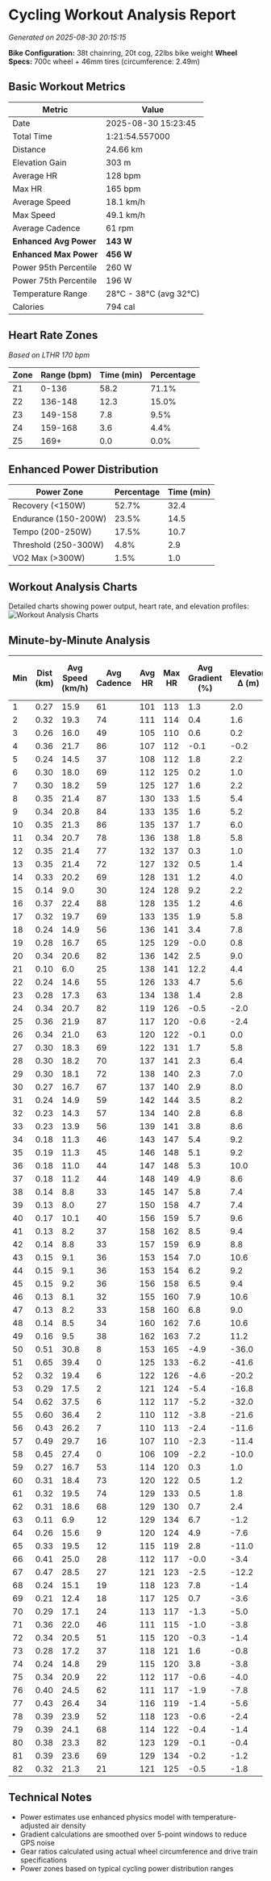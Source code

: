 # Cycling Workout Analysis Report

*Generated on 2025-08-30 20:15:15*

**Bike Configuration:** 38t chainring, 20t cog, 22lbs bike weight
**Wheel Specs:** 700c wheel + 46mm tires (circumference: 2.49m)

## Basic Workout Metrics
| Metric | Value |
|--------|-------|
| Date | 2025-08-30 15:23:45 |
| Total Time | 1:21:54.557000 |
| Distance | 24.66 km |
| Elevation Gain | 303 m |
| Average HR | 128 bpm |
| Max HR | 165 bpm |
| Average Speed | 18.1 km/h |
| Max Speed | 49.1 km/h |
| Average Cadence | 61 rpm |
| **Enhanced Avg Power** | **143 W** |
| **Enhanced Max Power** | **456 W** |
| Power 95th Percentile | 260 W |
| Power 75th Percentile | 196 W |
| Temperature Range | 28°C - 38°C (avg 32°C) |
| Calories | 794 cal |

## Heart Rate Zones
*Based on LTHR 170 bpm*

| Zone | Range (bpm) | Time (min) | Percentage |
|------|-------------|------------|------------|
| Z1 | 0-136 | 58.2 | 71.1% |
| Z2 | 136-148 | 12.3 | 15.0% |
| Z3 | 149-158 | 7.8 | 9.5% |
| Z4 | 159-168 | 3.6 | 4.4% |
| Z5 | 169+ | 0.0 | 0.0% |

## Enhanced Power Distribution
| Power Zone | Percentage | Time (min) |
|------------|------------|------------|
| Recovery (<150W) | 52.7% | 32.4 |
| Endurance (150-200W) | 23.5% | 14.5 |
| Tempo (200-250W) | 17.5% | 10.7 |
| Threshold (250-300W) | 4.8% | 2.9 |
| VO2 Max (>300W) | 1.5% | 1.0 |

## Workout Analysis Charts
Detailed charts showing power output, heart rate, and elevation profiles:
![Workout Analysis Charts](None_workout_charts.png)

## Minute-by-Minute Analysis
| Min | Dist (km) | Avg Speed (km/h) | Avg Cadence | Avg HR | Max HR | Avg Gradient (%) | Elevation Δ (m) | Est Avg Power (W) |
|-----|-----------|------------------|-------------|--------|--------|------------------|-----------------|-------------------|
|  1 | 0.27 | 15.9 | 61 | 101 | 113 | 1.3 | 2.0 | 103 |
|  2 | 0.32 | 19.3 | 74 | 111 | 114 | 0.4 | 1.6 | 95 |
|  3 | 0.26 | 16.0 | 49 | 105 | 110 | 0.6 | 0.2 | 61 |
|  4 | 0.36 | 21.7 | 86 | 107 | 112 | -0.1 | -0.2 | 84 |
|  5 | 0.24 | 14.5 | 37 | 108 | 112 | 1.8 | 2.2 | 86 |
|  6 | 0.30 | 18.0 | 69 | 112 | 125 | 0.2 | 1.0 | 100 |
|  7 | 0.30 | 18.2 | 59 | 125 | 127 | 1.6 | 2.2 | 120 |
|  8 | 0.35 | 21.4 | 87 | 130 | 133 | 1.5 | 5.4 | 178 |
|  9 | 0.34 | 20.8 | 84 | 133 | 135 | 1.6 | 5.2 | 171 |
| 10 | 0.35 | 21.3 | 86 | 135 | 137 | 1.7 | 6.0 | 189 |
| 11 | 0.34 | 20.7 | 78 | 136 | 138 | 1.8 | 5.8 | 181 |
| 12 | 0.35 | 21.4 | 77 | 132 | 137 | 0.3 | 1.0 | 103 |
| 13 | 0.35 | 21.4 | 72 | 127 | 132 | 0.5 | 1.4 | 114 |
| 14 | 0.33 | 20.2 | 69 | 128 | 131 | 1.2 | 4.0 | 144 |
| 15 | 0.14 | 9.0 | 30 | 124 | 128 | 9.2 | 2.2 | 51 |
| 16 | 0.37 | 22.4 | 88 | 128 | 135 | 1.2 | 4.6 | 172 |
| 17 | 0.32 | 19.7 | 69 | 133 | 135 | 1.9 | 5.8 | 169 |
| 18 | 0.24 | 14.9 | 56 | 136 | 141 | 3.4 | 7.8 | 181 |
| 19 | 0.28 | 16.7 | 65 | 125 | 129 | -0.0 | 0.8 | 76 |
| 20 | 0.34 | 20.6 | 82 | 136 | 142 | 2.5 | 9.0 | 221 |
| 21 | 0.10 | 6.0 | 25 | 138 | 141 | 12.2 | 4.4 | 90 |
| 22 | 0.24 | 14.6 | 55 | 126 | 133 | 4.7 | 5.6 | 143 |
| 23 | 0.28 | 17.3 | 63 | 134 | 138 | 1.4 | 2.8 | 121 |
| 24 | 0.34 | 20.7 | 82 | 119 | 126 | -0.5 | -2.0 | 51 |
| 25 | 0.36 | 21.9 | 87 | 117 | 120 | -0.6 | -2.4 | 56 |
| 26 | 0.34 | 21.0 | 63 | 120 | 122 | -0.1 | 0.0 | 79 |
| 27 | 0.30 | 18.3 | 69 | 122 | 131 | 1.7 | 5.8 | 157 |
| 28 | 0.30 | 18.2 | 70 | 137 | 141 | 2.3 | 6.4 | 180 |
| 29 | 0.30 | 18.1 | 72 | 138 | 140 | 2.3 | 7.0 | 180 |
| 30 | 0.27 | 16.7 | 67 | 137 | 140 | 2.9 | 8.0 | 192 |
| 31 | 0.24 | 14.9 | 59 | 142 | 144 | 3.5 | 8.2 | 190 |
| 32 | 0.23 | 14.3 | 57 | 134 | 140 | 2.8 | 6.8 | 158 |
| 33 | 0.23 | 13.9 | 56 | 139 | 141 | 3.8 | 8.6 | 190 |
| 34 | 0.18 | 11.3 | 46 | 143 | 147 | 5.4 | 9.2 | 188 |
| 35 | 0.19 | 11.3 | 45 | 146 | 148 | 5.1 | 9.2 | 193 |
| 36 | 0.18 | 11.0 | 44 | 147 | 148 | 5.3 | 10.0 | 196 |
| 37 | 0.18 | 11.2 | 44 | 148 | 149 | 4.9 | 8.6 | 185 |
| 38 | 0.14 | 8.8 | 33 | 145 | 147 | 5.8 | 7.4 | 150 |
| 39 | 0.13 | 8.0 | 27 | 150 | 158 | 4.7 | 7.4 | 136 |
| 40 | 0.17 | 10.1 | 40 | 156 | 159 | 5.7 | 9.6 | 182 |
| 41 | 0.13 | 8.2 | 37 | 158 | 162 | 8.5 | 9.4 | 172 |
| 42 | 0.14 | 8.8 | 33 | 157 | 159 | 6.9 | 8.8 | 168 |
| 43 | 0.15 | 9.1 | 36 | 153 | 154 | 7.0 | 10.6 | 203 |
| 44 | 0.15 | 9.1 | 36 | 153 | 154 | 6.2 | 9.2 | 184 |
| 45 | 0.15 | 9.2 | 36 | 156 | 158 | 6.5 | 9.4 | 187 |
| 46 | 0.13 | 8.1 | 32 | 155 | 160 | 7.9 | 10.6 | 200 |
| 47 | 0.13 | 8.2 | 33 | 158 | 160 | 6.8 | 9.0 | 179 |
| 48 | 0.14 | 8.5 | 34 | 160 | 162 | 7.6 | 10.6 | 206 |
| 49 | 0.16 | 9.5 | 38 | 162 | 163 | 7.2 | 11.2 | 219 |
| 50 | 0.51 | 30.8 | 8 | 153 | 165 | -4.9 | -36.0 | 32 |
| 51 | 0.65 | 39.4 | 0 | 125 | 133 | -6.2 | -41.6 | 3 |
| 52 | 0.32 | 19.4 | 6 | 122 | 126 | -4.6 | -20.2 | 26 |
| 53 | 0.29 | 17.5 | 2 | 121 | 124 | -5.4 | -16.8 | 2 |
| 54 | 0.62 | 37.5 | 6 | 112 | 117 | -5.2 | -32.0 | 0 |
| 55 | 0.60 | 36.4 | 2 | 110 | 112 | -3.8 | -21.6 | 3 |
| 56 | 0.43 | 26.2 | 7 | 110 | 113 | -2.4 | -11.6 | 44 |
| 57 | 0.49 | 29.7 | 16 | 107 | 110 | -2.3 | -11.4 | 20 |
| 58 | 0.45 | 27.4 | 0 | 106 | 109 | -2.2 | -10.0 | 12 |
| 59 | 0.27 | 16.7 | 53 | 114 | 120 | 0.3 | 1.0 | 69 |
| 60 | 0.31 | 18.4 | 73 | 120 | 122 | 0.5 | 1.2 | 88 |
| 61 | 0.32 | 19.5 | 74 | 129 | 133 | 0.5 | 1.8 | 99 |
| 62 | 0.31 | 18.6 | 68 | 129 | 130 | 0.7 | 2.4 | 107 |
| 63 | 0.11 | 6.9 | 12 | 129 | 134 | 6.7 | -1.2 | 9 |
| 64 | 0.26 | 15.6 | 9 | 120 | 124 | 4.9 | -7.6 | 18 |
| 65 | 0.33 | 19.5 | 12 | 115 | 119 | 2.8 | -11.0 | 4 |
| 66 | 0.41 | 25.0 | 28 | 112 | 117 | -0.0 | -3.4 | 78 |
| 67 | 0.47 | 28.5 | 27 | 121 | 123 | -2.5 | -12.2 | 29 |
| 68 | 0.24 | 15.1 | 19 | 118 | 123 | 7.8 | -1.4 | 25 |
| 69 | 0.21 | 12.4 | 18 | 117 | 125 | 0.7 | -3.6 | 27 |
| 70 | 0.29 | 17.1 | 24 | 113 | 117 | -1.3 | -5.0 | 41 |
| 71 | 0.36 | 22.0 | 46 | 111 | 115 | -1.0 | -3.8 | 33 |
| 72 | 0.34 | 20.5 | 51 | 115 | 120 | -0.3 | -1.4 | 64 |
| 73 | 0.28 | 17.2 | 37 | 118 | 121 | 1.6 | -0.8 | 66 |
| 74 | 0.24 | 14.8 | 29 | 115 | 120 | 3.8 | -3.8 | 17 |
| 75 | 0.34 | 20.9 | 22 | 112 | 117 | -0.6 | -4.0 | 38 |
| 76 | 0.40 | 24.5 | 62 | 111 | 117 | -1.9 | -7.8 | 31 |
| 77 | 0.43 | 26.4 | 34 | 116 | 119 | -1.4 | -5.6 | 49 |
| 78 | 0.39 | 23.9 | 52 | 118 | 123 | -0.6 | -2.4 | 72 |
| 79 | 0.39 | 24.1 | 68 | 114 | 122 | -0.4 | -1.4 | 95 |
| 80 | 0.38 | 23.3 | 82 | 123 | 129 | -0.1 | -0.4 | 97 |
| 81 | 0.39 | 23.6 | 69 | 129 | 134 | -0.2 | -1.2 | 88 |
| 82 | 0.32 | 21.3 | 21 | 121 | 125 | -0.5 | -1.8 | 65 |

## Technical Notes
- Power estimates use enhanced physics model with temperature-adjusted air density
- Gradient calculations are smoothed over 5-point windows to reduce GPS noise
- Gear ratios calculated using actual wheel circumference and drive train specifications
- Power zones based on typical cycling power distribution ranges